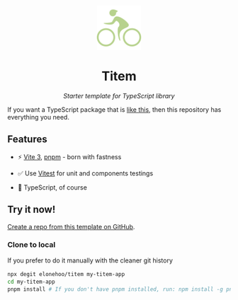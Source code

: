 <div align="center">
  <img src="./public/logo.svg" width="100px" height="100px" />
</div>

<h1 align="center">Titem</h1>

<p align="center">
  <em>Starter template for TypeScript library</em>
</p>

If you want a TypeScript package that is [like this](https://www.npmjs.com/search?q=%40titem), then this repository has everything you need.

## Features

- ⚡️ [Vite 3](https://github.com/vitejs/vite), [pnpm](https://github.com/pnpm/pnpm) - born with fastness

- ✅ Use [Vitest](https://github.com/vitest-dev/vitest) for unit and components testings

- 🦾 TypeScript, of course

## Try it now!

[Create a repo from this template on GitHub](https://github.com/elonehoo/titem/generate).

### Clone to local

If you prefer to do it manually with the cleaner git history

```bash
npx degit elonehoo/titem my-titem-app
cd my-titem-app
pnpm install # If you don't have pnpm installed, run: npm install -g pnpm
```

